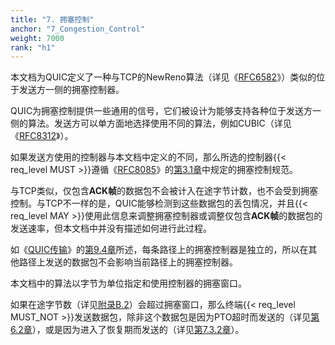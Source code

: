 ```yaml
---
title: "7. 拥塞控制"
anchor: "7_Congestion_Control"
weight: 7000
rank: "h1"
---
```


本文档为QUIC定义了一种与TCP的NewReno算法（详见《[RFC6582]()》）类似的位于发送方一侧的拥塞控制器。

QUIC为拥塞控制提供一些通用的信号，它们被设计为能够支持各种位于发送方一侧的算法。发送方可以单方面地选择使用不同的算法，例如CUBIC（详见《[RFC8312]()》）。

如果发送方使用的控制器与本文档中定义的不同，那么所选的控制器{{< req_level MUST >}}遵循《[RFC8085]()》的[第3.1章]()中规定的拥塞控制规范。

与TCP类似，仅包含**ACK帧**的数据包不会被计入在途字节计数，也不会受到拥塞控制。与TCP不一样的是，QUIC能够检测到这些数据包的丢包情况，并且{{< req_level MAY >}}使用此信息来调整拥塞控制器或调整仅包含**ACK帧**的数据包的发送速率，但本文档中并没有描述如何进行此过程。

如《[QUIC传输]()》的[第9.4章]()所述，每条路径上的拥塞控制器是独立的，所以在其他路径上发送的数据包不会影响当前路径上的拥塞控制器。

本文档中的算法以字节为单位指定和使用控制器的拥塞窗口。

如果在途字节数（详见[附录B.2]()）会超过拥塞窗口，那么终端{{< req_level MUST_NOT >}}发送数据包，除非这个数据包是因为PTO超时而发送的（详见[第6.2章]()），或是因为进入了恢复期而发送的（详见[第7.3.2章]()）。
